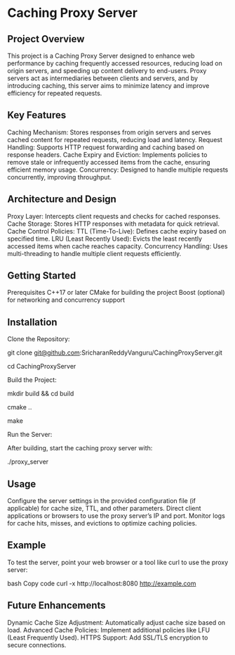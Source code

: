 ﻿
# Caching Proxy Server


## Project Overview

This project is a Caching Proxy Server designed to enhance web performance by caching frequently accessed resources, reducing load on origin servers, and speeding up content delivery to end-users. Proxy servers act as intermediaries between clients and servers, and by introducing caching, this server aims to minimize latency and improve efficiency for repeated requests.

## Key Features

Caching Mechanism: Stores responses from origin servers and serves cached content for repeated requests, reducing load and latency.
Request Handling: Supports HTTP request forwarding and caching based on response headers.
Cache Expiry and Eviction: Implements policies to remove stale or infrequently accessed items from the cache, ensuring efficient memory usage.
Concurrency: Designed to handle multiple requests concurrently, improving throughput.

## Architecture and Design

Proxy Layer: Intercepts client requests and checks for cached responses.
Cache Storage: Stores HTTP responses with metadata for quick retrieval.
Cache Control Policies:
TTL (Time-To-Live): Defines cache expiry based on specified time.
LRU (Least Recently Used): Evicts the least recently accessed items when cache reaches capacity.
Concurrency Handling: Uses multi-threading to handle multiple client requests efficiently.

## Getting Started

Prerequisites
C++17 or later
CMake for building the project
Boost (optional) for networking and concurrency support

## Installation

Clone the Repository:

git clone git@github.com:SricharanReddyVanguru/CachingProxyServer.git

cd CachingProxyServer

Build the Project:

mkdir build && cd build

cmake ..

make

Run the Server:

After building, start the caching proxy server with:

./proxy_server


## Usage

Configure the server settings in the provided configuration file (if applicable) for cache size, TTL, and other parameters.
Direct client applications or browsers to use the proxy server’s IP and port.
Monitor logs for cache hits, misses, and evictions to optimize caching policies.
## Example
To test the server, point your web browser or a tool like curl to use the proxy server:

bash
Copy code
curl -x http://localhost:8080 http://example.com

## Future Enhancements

Dynamic Cache Size Adjustment: Automatically adjust cache size based on load.
Advanced Cache Policies: Implement additional policies like LFU (Least Frequently Used).
HTTPS Support: Add SSL/TLS encryption to secure connections.
